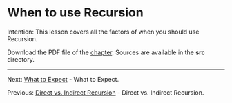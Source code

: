# When to use Recursion

Intention: This lesson covers all the factors of when you should use Recursion.

Download the PDF file of the [chapter](chapter_4.pdf). Sources are available in the <b>src</b> directory. 


<hr>

Next: [What to Expect](chapter_5.md "What to Expect") - What to Expect.

Previous: [Direct vs. Indirect Recursion](chapter_3.md "Direct vs. Indirect Recursion") - Direct vs. Indirect Recursion.
